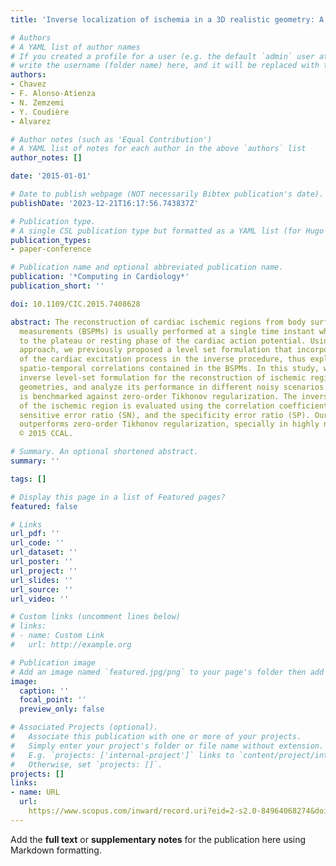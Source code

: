 ```yaml
---
title: 'Inverse localization of ischemia in a 3D realistic geometry: A level set approach'

# Authors
# A YAML list of author names
# If you created a profile for a user (e.g. the default `admin` user at `content/authors/admin/`), 
# write the username (folder name) here, and it will be replaced with their full name and linked to their profile.
authors:
- Chavez
- F. Alonso-Atienza
- N. Zemzemi
- Y. Coudière
- Alvarez

# Author notes (such as 'Equal Contribution')
# A YAML list of notes for each author in the above `authors` list
author_notes: []

date: '2015-01-01'

# Date to publish webpage (NOT necessarily Bibtex publication's date).
publishDate: '2023-12-21T16:17:56.743837Z'

# Publication type.
# A single CSL publication type but formatted as a YAML list (for Hugo requirements).
publication_types:
- paper-conference

# Publication name and optional abbreviated publication name.
publication: '*Computing in Cardiology*'
publication_short: ''

doi: 10.1109/CIC.2015.7408628

abstract: The reconstruction of cardiac ischemic regions from body surface potential
  measurements (BSPMs) is usually performed at a single time instant which corresponds
  to the plateau or resting phase of the cardiac action potential. Using a different
  approach, we previously proposed a level set formulation that incorporates the knowledge
  of the cardiac excitation process in the inverse procedure, thus exploiting the
  spatio-temporal correlations contained in the BSPMs. In this study, we extend our
  inverse level-set formulation for the reconstruction of ischemic regions to 3D realistic
  geometries, and analyze its performance in different noisy scenarios. Our method
  is benchmarked against zero-order Tikhonov regularization. The inverse reconstruction
  of the ischemic region is evaluated using the correlation coefficient (CC), the
  sensitive error ratio (SN), and the specificity error ratio (SP). Our algorithm
  outperforms zero-order Tikhonov regularization, specially in highly noisy scenarios.
  © 2015 CCAL.

# Summary. An optional shortened abstract.
summary: ''

tags: []

# Display this page in a list of Featured pages?
featured: false

# Links
url_pdf: ''
url_code: ''
url_dataset: ''
url_poster: ''
url_project: ''
url_slides: ''
url_source: ''
url_video: ''

# Custom links (uncomment lines below)
# links:
# - name: Custom Link
#   url: http://example.org

# Publication image
# Add an image named `featured.jpg/png` to your page's folder then add a caption below.
image:
  caption: ''
  focal_point: ''
  preview_only: false

# Associated Projects (optional).
#   Associate this publication with one or more of your projects.
#   Simply enter your project's folder or file name without extension.
#   E.g. `projects: ['internal-project']` links to `content/project/internal-project/index.md`.
#   Otherwise, set `projects: []`.
projects: []
links:
- name: URL
  url: 
    https://www.scopus.com/inward/record.uri?eid=2-s2.0-84964068274&doi=10.1109%2fCIC.2015.7408628&partnerID=40&md5=d9ca860af0eb93c2ead1ac7cbfc6a09a
---
```


Add the **full text** or **supplementary notes** for the publication here using Markdown formatting.
